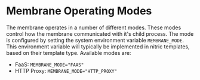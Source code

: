 # Membrane Operating Modes

The membrane operates in a number of different modes. These modes control how the membrane communicated with it's child process. The mode is configured by setting the system environment variable `MEMBRANE_MODE`. This environment variable will typically be implemented in nitric templates, based on their template type. Available modes are:

* FaaS: `MEMBRANE_MODE="FAAS"`
* HTTP Proxy: `MEMBRANE_MODE="HTTP_PROXY"`